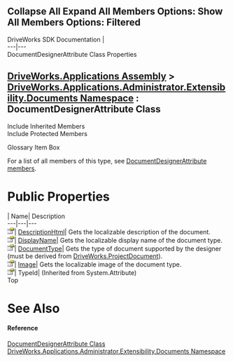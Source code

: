 Collapse All Expand All Members Options: Show All  Members Options: Filtered   
---  
DriveWorks SDK Documentation  |   
---|---  
DocumentDesignerAttribute Class Properties   
  
[DriveWorks.Applications Assembly](topic13.md) > [DriveWorks.Applications.Administrator.Extensibility.Documents Namespace](topic1507.md) : DocumentDesignerAttribute Class  
---  
  
Include Inherited Members    
Include Protected Members    


Glossary Item Box

For a list of all members of this type, see [DocumentDesignerAttribute members](topic1569.md).

# Public Properties

| Name| Description  
---|---|---  
![Public Property](dotnetimages/publicProperty.gif)| [DescriptionHtml](topic1577.md)| Gets the localizable description of the document.   
![Public Property](dotnetimages/publicProperty.gif)| [DisplayName](topic1578.md)| Gets the localizable display name of the document type.   
![Public Property](dotnetimages/publicProperty.gif)| [DocumentType](topic1579.md)| Gets the type of document supported by the designer (must be derived from [DriveWorks.ProjectDocument](topic4356.md)).   
![Public Property](dotnetimages/publicProperty.gif)| [Image](topic1580.md)| Gets the localizable image of the document type.   
![Public Property](dotnetimages/publicProperty.gif)| TypeId|  (Inherited from System.Attribute)  
Top

# See Also

#### Reference

[DocumentDesignerAttribute Class](topic1568.md)   
[DriveWorks.Applications.Administrator.Extensibility.Documents Namespace](topic1507.md)


